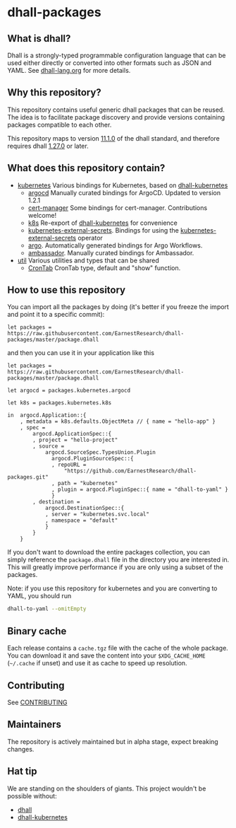 # dhall-packages

## What is dhall?
Dhall is a strongly-typed programmable configuration language that can be used either directly or converted into other formats such as JSON and YAML. See [dhall-lang.org](https://dhall-lang.org) for more details.

## Why this repository?
This repository contains useful generic dhall packages that can be reused.
The idea is to facilitate package discovery and provide versions containing packages compatible to each other. 

This repository maps to version [11.1.0](https://github.com/dhall-lang/dhall-lang/releases/tag/v11.1.0) of the dhall standard, and therefore requires dhall [1.27.0](https://github.com/dhall-lang/dhall-haskell/releases/tag/1.27.0) or later.

## What does this repository contain?
- [kubernetes](kubernetes) Various bindings for Kubernetes, based on [dhall-kubernetes](https://github.com/dhall-lang/dhall-kubernetes)
    - [argocd](kubernetes/argocd) Manually curated bindings for ArgoCD. Updated to version 1.2.1
    - [cert-manager](kubernetes/cert-manager) Some bindings for cert-manager. Contributions welcome!
    - [k8s](kubernetes/k8s) Re-export of [dhall-kubernetes](https://github.com/dhall-lang/dhall-kubernetes) for convenience
    - [kubernetes-external-secrets](kubernetes/kubernetes-external-secrets). Bindings for using the [kubernetes-external-secrets](https://github.com/godaddy/kubernetes-external-secrets) operator
    - [argo](kubernetes/argo). Automatically generated bindings for Argo Workflows.
    - [ambassador](kubernetes/ambassador). Manually curated bindings for Ambassador.
- [util](util/CronTab) Various utilities and types that can be shared
    - [CronTab](util/CronTab) CronTab type, default and "show" function.

## How to use this repository
You can import all the packages by doing (it's better if you freeze the import and point it to a specific commit):
```dhall
let packages = https://raw.githubusercontent.com/EarnestResearch/dhall-packages/master/package.dhall
```

and then you can use it in your application like this
```dhall
let packages = https://raw.githubusercontent.com/EarnestResearch/dhall-packages/master/package.dhall

let argocd = packages.kubernetes.argocd

let k8s = packages.kubernetes.k8s

in  argocd.Application::{
    , metadata = k8s.defaults.ObjectMeta // { name = "hello-app" }
    , spec =
        argocd.ApplicationSpec::{
        , project = "hello-project"
        , source =
            argocd.SourceSpec.TypesUnion.Plugin
              argocd.PluginSourceSpec::{
              , repoURL =
                  "https://github.com/EarnestResearch/dhall-packages.git"
              , path = "kubernetes"
              , plugin = argocd.PluginSpec::{ name = "dhall-to-yaml" }
              }
        , destination =
            argocd.DestinationSpec::{
            , server = "kubernetes.svc.local"
            , namespace = "default"
            }
        }
    }
```

If you don't want to download the entire packages collection, you can simply reference the `package.dhall` file in the directory you are interested in. This will greatly improve performance if you are only using a subset of the packages.

Note: if you use this repository for kubernetes and you are converting to YAML, you should run
```sh
dhall-to-yaml --omitEmpty
```

## Binary cache
Each release contains a `cache.tgz` file with the cache of the whole package. You can download it and save the content into your `$XDG_CACHE_HOME` (`~/.cache` if unset) and use it as cache to speed up resolution.

## Contributing
See [CONTRIBUTING](CONTRIBUTING.md)

## Maintainers
The repository is actively maintained but in alpha stage, expect breaking changes.

## Hat tip
We are standing on the shoulders of giants. This project wouldn't be possible without:
- [dhall](https://dhall-lang.org)
- [dhall-kubernetes](https://github.com/dhall-lang/dhall-kubernetes)
